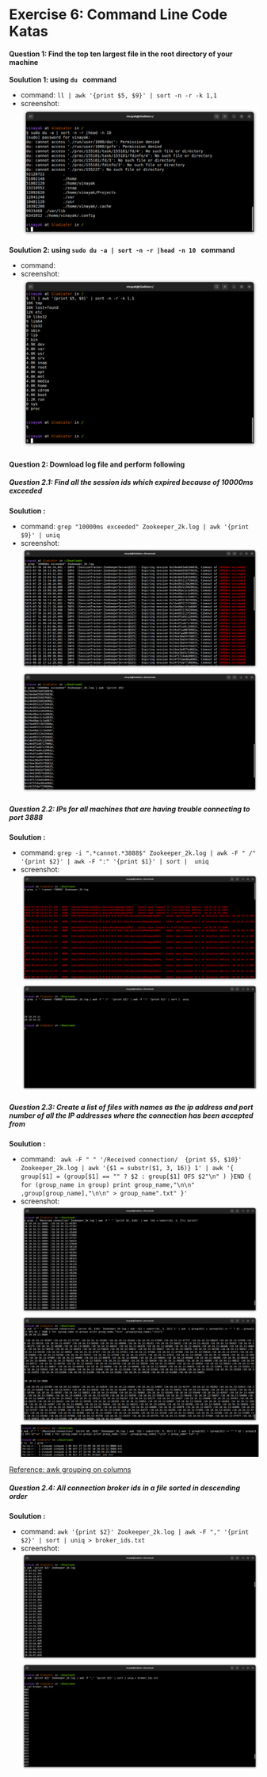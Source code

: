 # Exercise 6: Command Line Code Katas

#### Question 1: Find the top ten largest file in the root directory of your machine

**Soulution 1: using ``` du  ``` command**
- command: ``` ll | awk '{print $5, $9}' | sort -n -r -k 1,1 ```
- screenshot:
![screenshot_1](https://github.com/vinayak-gaikwad/Sahaj_Gurukul_Exercises/blob/main/exercise_6/screenshots/largest_using_sort.png)

**Soulution 2: using ``` sudo du -a | sort -n -r |head -n 10  ``` command**
- command: 
- screenshot:
![screenshot_2](https://github.com/vinayak-gaikwad/Sahaj_Gurukul_Exercises/blob/main/exercise_6/screenshots/largest_using_ll.png)

#### Question 2: Download log file and perform following

##### Question 2.1: Find all the session ids which expired because of 10000ms exceeded

**Soulution :**
- command: ``` grep "10000ms exceeded" Zookeeper_2k.log | awk '{print $9}' | uniq ```
- screenshot:
![screenshot_1](https://github.com/vinayak-gaikwad/Sahaj_Gurukul_Exercises/blob/main/exercise_6/screenshots/que_1_1.png)
![screenshot_1](https://github.com/vinayak-gaikwad/Sahaj_Gurukul_Exercises/blob/main/exercise_6/screenshots/que_1_2.png)


##### Question 2.2: IPs for all machines that are having trouble connecting to port 3888

**Soulution :**
- command: ``` grep -i ".*cannot.*3888$" Zookeeper_2k.log | awk -F " /"  '{print $2}' | awk -F ":" '{print $1}' | sort |  uniq ```
- screenshot:
![screenshot_1](https://github.com/vinayak-gaikwad/Sahaj_Gurukul_Exercises/blob/main/exercise_6/screenshots/que_2_1.png)
![screenshot_1](https://github.com/vinayak-gaikwad/Sahaj_Gurukul_Exercises/blob/main/exercise_6/screenshots/que_2_2.png)


##### Question 2.3: Create a list of files with names as the ip address and port number of all the IP addresses where the connection has been accepted from

**Soulution :**
- command: ``` awk -F " " '/Received connection/  {print $5, $10}' Zookeeper_2k.log | awk '{$1 = substr($1, 3, 16)} 1' | awk '{ group[$1] = (group[$1] == "" ? $2 : group[$1] OFS $2"\n" ) }END { for (group_name in group) print group_name,"\n\n" ,group[group_name],"\n\n" > group_name".txt" }'```
- screenshot:
![screenshot_1](https://github.com/vinayak-gaikwad/Sahaj_Gurukul_Exercises/blob/main/exercise_6/screenshots/que_3_1.png)
![screenshot_1](https://github.com/vinayak-gaikwad/Sahaj_Gurukul_Exercises/blob/main/exercise_6/screenshots/ques_3_2.png)
![screenshot_1](https://github.com/vinayak-gaikwad/Sahaj_Gurukul_Exercises/blob/main/exercise_6/screenshots/que_3_3.png)

[Reference: awk grouping on columns](https://unix.stackexchange.com/questions/506966/grouping-data-based-on-the-second-column)

##### Question 2.4: All connection broker ids in a file sorted in descending order

**Soulution :**
- command: ``` awk '{print $2}' Zookeeper_2k.log | awk -F "," '{print $2}' | sort | uniq > broker_ids.txt ```
- screenshot:
![screenshot_1](https://github.com/vinayak-gaikwad/Sahaj_Gurukul_Exercises/blob/main/exercise_6/screenshots/que_4_1.png)
![screenshot_1](https://github.com/vinayak-gaikwad/Sahaj_Gurukul_Exercises/blob/main/exercise_6/screenshots/ques_4_2.png)
